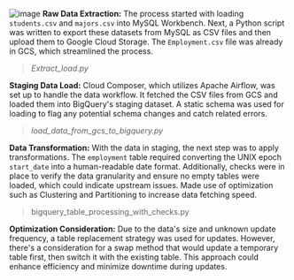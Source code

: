 
![image](https://github.com/mukundbankar/University-Graduate-Employment-Analysis/assets/62957131/26d7f383-b06b-4a8a-8284-6ee55b94c57c)
**Raw Data Extraction:**
The process started with loading `students.csv` and `majors.csv` into MySQL Workbench. Next, a Python script
was written to export these datasets from MySQL as CSV files and then upload them to Google Cloud Storage. The
`Employment.csv` file was already in GCS, which streamlined the process.

> _Extract_load.py_

**Staging Data Load:**
Cloud Composer, which utilizes Apache Airflow, was set up to handle the data workflow. It fetched the CSV files
from GCS and loaded them into BigQuery's staging dataset. A static schema was used for loading to flag any
potential schema changes and catch related errors.

> _load_data_from_gcs_to_bigquery.py_

**Data Transformation:**
With the data in staging, the next step was to apply transformations. The `employment` table required converting
the UNIX epoch `start_date` into a human-readable date format. Additionally, checks were in place to verify the
data granularity and ensure no empty tables were loaded, which could indicate upstream issues. Made use of
optimization such as Clustering and Partitioning to increase data fetching speed.

> bigquery_table_processing_with_checks.py

**Optimization Consideration:**
Due to the data's size and unknown update frequency, a table replacement strategy was used for updates.
However, there's a consideration for a swap method that would update a temporary table first, then switch it with
the existing table. This approach could enhance efficiency and minimize downtime during updates.
